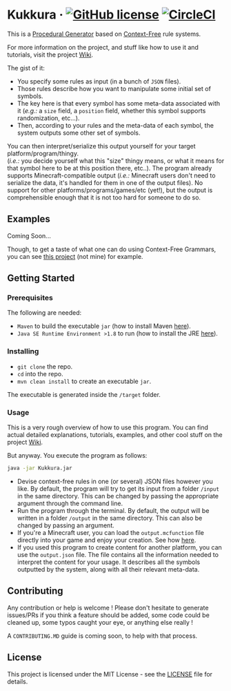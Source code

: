 # Kukkura &middot; [![GitHub license](https://img.shields.io/badge/license-MIT-blue.svg)](https://github.com/aks-c/Kukkura/blob/master/LICENSE) [![CircleCI](https://circleci.com/gh/aks-c/Kukkura.svg?style=shield&circle-token=81b7f70aaab28074269d37e9ea109ca9746df77a)](https://circleci.com/gh/aks-c/Kukkura)

This is a [Procedural Generator](https://en.wikipedia.org/wiki/Procedural_generation "PG wiki page") based on [Context-Free](https://en.wikipedia.org/wiki/Context-free_grammar "CFG wiki page") rule systems.

For more information on the project, and stuff like how to use it and tutorials, 
visit the project [Wiki](https://github.com/aks-c/Kukkura/wiki).

The gist of it: 
- You specify some rules as input (in a bunch of `JSON` files).
- Those rules describe how you want to manipulate some initial set of symbols.
- The key here is that every symbol has some meta-data associated with it (_e.g.:_ a `size` field, a `position` field, whether this symbol supports randomization, etc...).
- Then, according to your rules and the meta-data of each symbol, the system outputs some other set of symbols.

You can then interpret/serialize this output yourself for your target platform/program/thingy.  
(_i.e.:_ you decide yourself what this "size" thingy means, or what it means for that symbol here to be at this position there, etc..).
The program already supports Minecraft-compatible output 
(_i.e.:_ Minecraft users don't need to serialize the data, it's handled for them in one of the output files).
No support for other platforms/programs/games/etc (yet!), 
but the output is comprehensible enough that it is not too hard for someone to do so.

## Examples

Coming Soon...

Though, to get a taste of what one can do using Context-Free Grammars, you can see 
[this project](https://www.contextfreeart.org/index.html "another project that uses CFGs to produce content") 
(not mine) for example.

## Getting Started

### Prerequisites

The following are needed:
- `Maven` to build the executable `jar` (how to install Maven [here](https://maven.apache.org/install.html "How to install Maven.")).
- `Java SE Runtime Environment >1.8` to run (how to install the JRE [here](http://www.oracle.com/technetwork/java/javase/downloads/jre8-downloads-2133155.html "How to install the JRE.")).

### Installing

- `git clone` the repo.
- `cd` into the repo.
- `mvn clean install` to create an executable `jar`.

The executable is generated inside the `/target` folder.

### Usage

This is a very rough overview of how to use this program.
You can find actual detailed explanations, tutorials, examples, and other cool stuff on the project [Wiki](https://github.com/aks-c/Kukkura/wiki).

But anyway.
You execute the program as follows:
```bash
java -jar Kukkura.jar
```

- Devise context-free rules in one (or several) JSON files however you like. 
By default, the program will try to get its input from a folder `/input` in the same directory.
This can be changed by passing the appropriate argument through the command line.
- Run the program through the terminal.
By default, the output will be written in a folder `/output` in the same directory.
This can also be changed by passing an argument. 
- If you're a Minecraft user, you can load the `output.mcfunction` file directly into your game and enjoy your creation.
See how [here](https://www.digminecraft.com/game_commands/function_command.php "A tutorial showing how to use mcfunction files in Minecraft.").
- If you used this program to create content for another platform, you can use the `output.json` file.
The file contains all the information needed to interpret the content for your usage. 
It describes all the symbols outputted by the system, along with all their relevant meta-data. 

## Contributing

Any contribution or help is welcome !
Please don't hesitate to generate issues/PRs if you think a feature should be added, some code could be cleaned up, some typos caught your eye, or anything else really !

A `CONTRIBUTING.MD` guide is coming soon, to help with that process.

## License

This project is licensed under the MIT License - see the [LICENSE](LICENSE) file for details.
